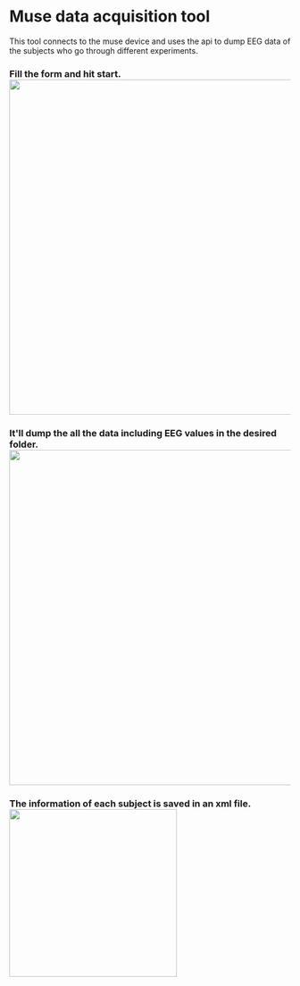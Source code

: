 # Muse data acquisition tool

This tool connects to the muse device and uses the api to dump EEG data of the subjects who go through different experiments.

### Fill the form and hit start.  <br /><img src="http://i.imgur.com/6vlQD4X.jpg" width="600">

### It'll dump the all the data including EEG values in the desired folder. <br /><img src="http://i.imgur.com/iz1x6dm.jpg" width="600">   

### The information of each subject is saved in an xml file.  <br /><img src="http://i.imgur.com/arGGh5c.jpg" width="300"> 
